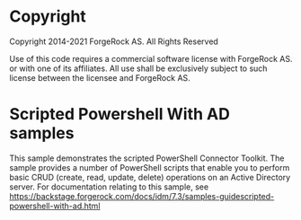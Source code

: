 Copyright
=============
Copyright 2014-2021 ForgeRock AS. All Rights Reserved

Use of this code requires a commercial software license with ForgeRock AS.
or with one of its affiliates. All use shall be exclusively subject
to such license between the licensee and ForgeRock AS.


Scripted Powershell With AD samples
=======================================

This sample demonstrates the scripted PowerShell Connector Toolkit. The sample provides
a number of PowerShell scripts that enable you to perform basic CRUD (create, read, update,
delete) operations on an Active Directory server. For documentation relating to this sample, see
https://backstage.forgerock.com/docs/idm/7.3/samples-guidescripted-powershell-with-ad.html